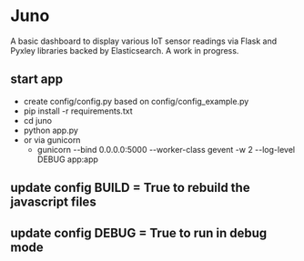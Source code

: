 # Juno
A basic dashboard to display various IoT sensor readings via Flask and Pyxley libraries backed by Elasticsearch.
A work in progress.

## start app
- create config/config.py based on config/config_example.py
- pip install -r requirements.txt
- cd juno
- python app.py
- or via gunicorn
    - gunicorn --bind 0.0.0.0:5000 --worker-class gevent -w 2 --log-level DEBUG app:app
    
## update config BUILD = True to rebuild the javascript files
## update config DEBUG = True to run in debug mode


